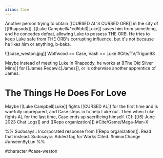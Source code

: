 ```yaml
---
alias: Case
---
```

Another person trying to obtain [[CURSED AL'S CURSED ORB]] in the city of [[Rhapsody]]. [[Luke Campbell#^cd5bb3|Luke]] saves him from something, and he concedes defeat, allowing Luke to possess THE ORB. He tries to keep Luke safe from THE ORB's corrupting influence, but it's not because he likes him or anything, b-baka.

![[case_weston.jpg]]
Wolfwood == Case, Vash == Luke #Cite/TV/Trigun98 

Maybe instead of meeting Luke in Rhapsody, he works at [[The Old Silver Mine]] for [[James Redawić|James]], or is otherwise another apprentice of James.

# The Things He Does For Love
Maybe [[Luke Campbell|Luke]] fights [[CURSED AL]] for the first time and is woefully unprepared, and Case steps in to help Luke out. Then when Luke fights AL for the last time, Case ends up sacrificing himself. (Cf: [[(6) June 2023 Chat Logs]] and [[Repo organization]]) #Cite/Game/Mega-Man-X

%%
Sudosays:: Incorporated response from [[Repo organization]]. Read that instead.
Sudosays:: Added tag for Works Cited.
#minorChange #unseenByLun 
%%


#character #case-weston 